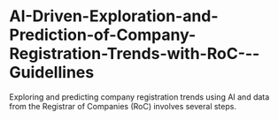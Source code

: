 # AI-Driven-Exploration-and-Prediction-of-Company-Registration-Trends-with-RoC---Guidellines
Exploring and predicting company registration trends using AI and data from the Registrar of Companies (RoC) involves several steps.
